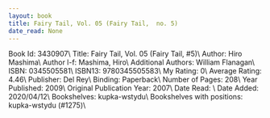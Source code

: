 ```yaml
---
layout: book
title: Fairy Tail, Vol. 05 (Fairy Tail,  no. 5)
date_read: None
---
```


Book Id: 3430907\ 
Title: Fairy Tail, Vol. 05 (Fairy Tail, #5)\ 
Author: Hiro Mashima\ 
Author l-f: Mashima, Hiro\ 
Additional Authors: William Flanagan\ 
ISBN: 0345505581\ 
ISBN13: 9780345505583\ 
My Rating: 0\ 
Average Rating: 4.46\ 
Publisher: Del Rey\ 
Binding: Paperback\ 
Number of Pages: 208\ 
Year Published: 2009\ 
Original Publication Year: 2007\ 
Date Read: \ 
Date Added: 2020/04/12\ 
Bookshelves: kupka-wstydu\ 
Bookshelves with positions: kupka-wstydu (#1275)\ 

